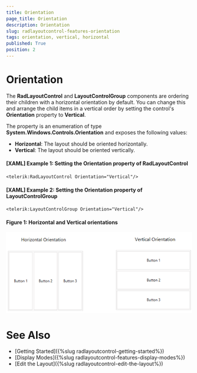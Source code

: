 ```yaml
---
title: Orientation
page_title: Orientation
description: Orientation
slug: radlayoutcontrol-features-orientation
tags: orientation, vertical, horizontal
published: True
position: 2
---
```


# Orientation

The __RadLayoutControl__ and __LayoutControlGroup__ components are ordering their children with a horizontal orientation by default. You can change this and arrange the child items in a vertical order by setting the control's __Orientation__ property to __Vertical__. 

The property is an enumeration of type __System.Windows.Controls.Orientation__ and exposes the following values:
* __Horizontal__: The layout should be oriented horizontally.
* __Vertical__: The layout should be oriented vertically.

#### __[XAML] Example 1: Setting the Orientation property of RadLayoutControl__
	<telerik:RadLayoutControl Orientation="Vertical"/>
	
#### __[XAML] Example 2: Setting the Orientation property of LayoutControlGroup__
	<telerik:LayoutControlGroup Orientation="Vertical"/>

#### __Figure 1: Horizontal and Vertical orientations__  
![](images/layoutcontrol-features-orientation-01.png)
	
# See Also
* [Getting Started]({%slug radlayoutcontrol-getting-started%})
* [Display Modes]({%slug radlayoutcontrol-features-display-modes%})
* [Edit the Layout]({%slug radlayoutcontrol-edit-the-layout%})
